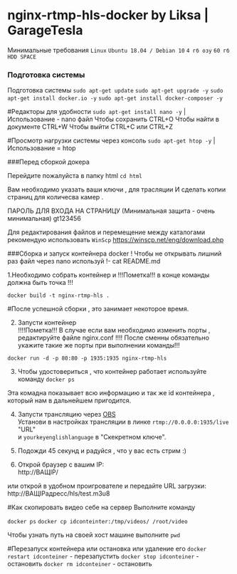 # nginx-rtmp-hls-docker by Liksa | GarageTesla

Минимальные требования 
`` Linux ``
`` Ubuntu 18.04 / Debian 10 ``
`` 4 гб озу ``
`` 60 гб HDD SPACE ``

### Подготовка системы


Подготовка системы 
``sudo apt-get update``
``sudo apt-get upgrade -y``
``sudo apt-get install docker.io -y``
``sudo apt-get install docker-composer -y``

#Редакторы для удобности
```sudo apt-get install nano -y```
|Использование - nano файл 
Чтобы сохранить CTRL+O
Чтобы найти в документе CTRL+W
Чтобы выйти CTRL+C или CTRL+Z 

#Просмотр нагрузки системы через консоль
``sudo apt-get htop -y``
|Использование = htop



###Перед сборкой докера 

Перейдите пожалуйста в папку html 
``cd html``

Вам необходимо указать ваши ключи , для трасляции
И сделать копии страниц для количесва камер .

ПАРОЛЬ ДЛЯ ВХОДА НА СТРАНИЦУ (Минимальная защита - очень минимальная)
gt123456

Для редактирования файлов и перемещение между каталогами рекомендую использовать
``WinScp``
https://winscp.net/eng/download.php


###Сборка и запуск контейнера docker
! Чтобы не открывать лишний раз файл через nano используй !-  cat README.md

1.Необходимо собрать контейнер и
!!!Пометка!!! в конце команды должна быть точка !!!
  
``docker build -t nginx-rtmp-hls .``


#После успешной сборки , это занимает некоторое время.


2. Запусти контейнер  
!!!!Пометка!!! В случае если вам необходимо изменить порты , редактируйте файле nginx.conf 
!!!! После сменны обязательно укажите такие же порты при выполнении команды!!!

``docker run -d -p 80:80 -p 1935:1935 nginx-rtmp-hls``

3. Чтобы удостовериться , что контейнер работает используйте команду 
``docker ps``

Эта комадна показывает всю информацию и так же id контейнера , который нам в дальнейшем пригодится. 


4. Запусти трансляцию через  [OBS](https://obsproject.com)  
Установи в настройках трансляции в линке 
``rtmp://0.0.0.0:1935/live`` 
"URL"  
и ``yourkeyenglishlanguage`` в "Скекретном ключе".

5. Подожди 45 секунд и радуйся , что у вас есть стрим :)

6. Открой браузер с вашим IP:  
http://ВАЩIP/

или открой в удобном проигрователе и передайте URL загрузки:  
http://ВАЩIPадресс/hls/test.m3u8

#Как скопировать видео себе на сервер
Выполните команду

``docker ps`` 
``docker cp idconteinter:/tmp/videos/ /root/video``

Чтобы узнать путь на своей хост машине выполните 
``pwd``

#Перезапуск контейнера или остановка или удаление его
``docker restart idconteiner`` - перезапустить
``docker stop idconteiner`` - остановить
``docker rm idconteiner`` - остановить



